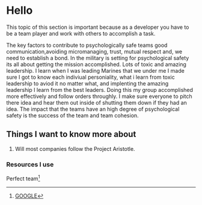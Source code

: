 # Hello

This topic of this section is important because as a developer you have to be a team player and work with others to accomplish a task.

The key factors to contribute to psychologically safe teams good communication,avoiding micromanaging, trust, mutual respect and, we need to establish a bond. In the military is setting for psychological safety its all about getting the mission accomplished. Lots of toxic and amazing leadership. I learn when I was leading Marines that we under me I made sure I got to know each indiviual personiality, what i learn from toxic leadership to aviod it no matter what, and implenting the amazing leadership I learn from the best leaders. Doing this my group accomplished more effectively and follow orders throughly. I make sure everyone to pitch there idea and hear them out inside of shutting them down if they had an idea. The impact that the teams have an high degree of psychological safety is the success of the team and team cohesion.

## Things I want to know more about

1. Will most companies follow the Project Aristotle.

### Resources I use

Perfect team[^1]

[^1]: [GOOGLE](hhttps://web.archive.org/web/20221125192300/https://www.nytimes.com/2016/02/28/magazine/what-google-learned-from-its-quest-to-build-the-perfect-team.html)
